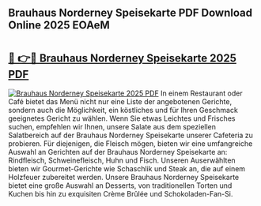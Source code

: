 ## Brauhaus Norderney Speisekarte PDF Download Online 2025 EOAeM

# <h2><a href="http://gc5s6aa.nevu.top/?p=Brauhaus+Norderney+Speisekarte">🔗 👉🔴 Brauhaus Norderney Speisekarte 2025 PDF</a></h2>

[![Brauhaus Norderney Speisekarte 2025 PDF](https://i.imgur.com/dBaPXMq.png)](http://gc5s6aa.nevu.top/?p=Brauhaus+Norderney+Speisekarte)
In einem Restaurant oder Café bietet das Menü nicht nur eine Liste der angebotenen Gerichte, sondern auch die Möglichkeit, ein köstliches und für Ihren Geschmack geeignetes Gericht zu wählen. Wenn Sie etwas Leichtes und Frisches suchen, empfehlen wir Ihnen, unsere Salate aus dem speziellen Salatbereich auf der Brauhaus Norderney Speisekarte unserer Cafeteria zu probieren. Für diejenigen, die Fleisch mögen, bieten wir eine umfangreiche Auswahl an Gerichten auf der Brauhaus Norderney Speisekarte an: Rindfleisch, Schweinefleisch, Huhn und Fisch. Unseren Auserwählten bieten wir Gourmet-Gerichte wie Schaschlik und Steak an, die auf einem Holzfeuer zubereitet werden. Unsere Brauhaus Norderney Speisekarte bietet eine große Auswahl an Desserts, von traditionellen Torten und Kuchen bis hin zu exquisiten Crème Brûlée und Schokoladen-Fan-Si.
